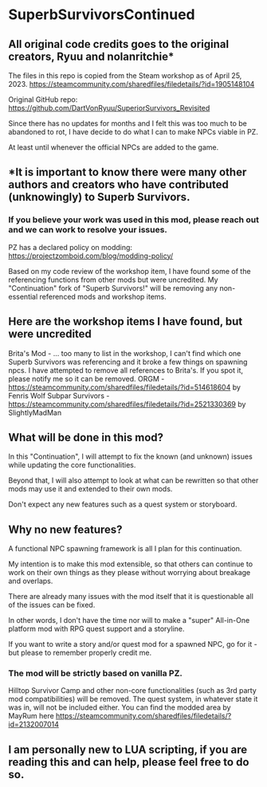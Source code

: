 # SuperbSurvivorsContinued

## All original code credits goes to the original creators, Ryuu and nolanritchie*
The files in this repo is copied from the Steam workshop as of April 25, 2023.
https://steamcommunity.com/sharedfiles/filedetails/?id=1905148104

Original GitHub repo: https://github.com/DartVonRyuu/SuperiorSurvivors_Revisited

Since there has no updates for months and I felt this was too much to be abandoned to rot, I have decide to do what I can to make NPCs viable in PZ.

At least until whenever the official NPCs are added to the game.

## *It is important to know there were many other authors and creators who have contributed (unknowingly) to Superb Survivors.
### If you believe your work was used in this mod, please reach out and we can work to resolve your issues.
PZ has a declared policy on modding: https://projectzomboid.com/blog/modding-policy/

Based on my code review of the workshop item, I have found some of the referencing functions from other mods but were uncredited.
My "Continuation" fork of "Superb Survivors!" will be removing any non-essential referenced mods and workshop items.

## Here are the workshop items I have found, but were uncredited
Brita's Mod - ... too many to list in the workshop, I can't find which one Superb Survivors was referencing and it broke a few things on spawning npcs.
   I have attempted to remove all references to Brita's. If you spot it, please notify me so it can be removed.
ORGM - https://steamcommunity.com/sharedfiles/filedetails/?id=514618604 by Fenris Wolf
Subpar Survivors - https://steamcommunity.com/sharedfiles/filedetails/?id=2521330369 by SlightlyMadMan

## What will be done in this mod?
In this "Continuation", I will attempt to fix the known (and unknown) issues while updating the core functionalities.

Beyond that, I will also attempt to look at what can be rewritten so that other mods may use it and extended to their own mods.

Don't expect any new features such as a quest system or storyboard.

## Why no new features?
A functional NPC spawning framework is all I plan for this continuation.

My intention is to make this mod extensible, so that others can continue to work on their own things as they please without worrying about breakage and overlaps.

There are already many issues with the mod itself that it is questionable all of the issues can be fixed.

In other words, I don't have the time nor will to make a "super" All-in-One platform mod with RPG quest support and a storyline.

If you want to write a story and/or quest mod for a spawned NPC, go for it - but please to remember properly credit me.

### The mod will be strictly based on vanilla PZ.
Hilltop Survivor Camp and other non-core functionalities (such as 3rd party mod compatibilities) will be removed.
The quest system, in whatever state it was in, will not be included either.
You can find the modded area by MayRum here https://steamcommunity.com/sharedfiles/filedetails/?id=2132007014


## I am personally new to LUA scripting, if you are reading this and can help, please feel free to do so.
